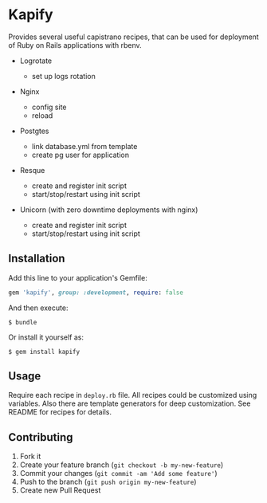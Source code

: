 # Kapify

Provides several useful capistrano recipes, that can be used for deployment of Ruby on Rails applications with rbenv.

* Logrotate
  * set up logs rotation

* Nginx

  * config site
  * reload

* Postgtes

  * link database.yml from template
  * create pg user for application

* Resque

  * create and register init script
  * start/stop/restart using init script

* Unicorn (with zero downtime deployments with nginx)

  * create and register init script
  * start/stop/restart using init script


## Installation

Add this line to your application's Gemfile:

```ruby
gem 'kapify', group: :development, require: false
```

And then execute:

    $ bundle

Or install it yourself as:

    $ gem install kapify

## Usage

Require each recipe in `deploy.rb` file.
All recipes could be customized using variables.
Also there are template generators for deep customization.
See README for recipes for details.


## Contributing

1. Fork it
2. Create your feature branch (`git checkout -b my-new-feature`)
3. Commit your changes (`git commit -am 'Add some feature'`)
4. Push to the branch (`git push origin my-new-feature`)
5. Create new Pull Request
